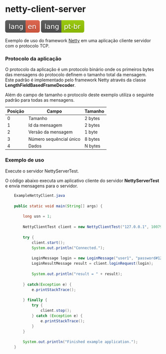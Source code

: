 # netty-client-server
[![en](https://github.com/renatocunha216/common/blob/main/images/lang-en.svg?raw=true)](https://github.com/renatocunha216/netty-client-server/blob/main/README.en.md)
[![pt-br](https://github.com/renatocunha216/common/blob/main/images/lang-pt-br.svg?raw=true)](https://github.com/renatocunha216/netty-client-server/blob/main/README.md)

Exemplo de uso do framework [Netty](https://netty.io/) em uma aplicação cliente servidor com o protocolo TCP.

### Protocolo da aplicação

O protocolo da aplicação é um protocolo binário onde os primeiros bytes das mensagens do protocolo definem o tamanho total da mensagem.<br>
Este padrão é implementado pelo framework Netty através da classe **LengthFieldBasedFrameDecoder**.<br>

Além do campo de tamanho o protocolo deste exemplo utiliza o seguinte padrão para todas as mensagens.<br>

| Posição | Campo                    | Tamanho                 |
|---------|--------------------------|-------------------------|
|  0      |  Tamanho                 | 2 bytes                 |
|  1      |  Id da mensagem          | 2 bytes                 |
|  2      |  Versão da mensagem      | 1 byte                  |
|  3      |  Número sequêncial único | 8 bytes                 |
|  4      |  Dados                   | N bytes                 |


### Exemplo de uso

Execute o servidor NettyServerTest.<br>

O código abaixo executa um aplicativo cliente do servidor **NettyServerTest** e envia mensagens para o servidor.<br>


```java
    ExampleNettyClient.java
    
    public static void main(String[] args) {
        
        long usn = 1;

        NettyClientTest client = new NettyClientTest("127.0.0.1", 10079);

        try {
            client.start();
            System.out.println("Connected.");

            LoginMessage login = new LoginMessage("user1", "password#123", usn);
            LoginResultMessage result = client.loginRequest(login);

            System.out.println("result = " + result);

        } catch(Exception e) {
            e.printStackTrace();

        } finally {
            try {
                client.stop();
            } catch (Exception e) {
                e.printStackTrace();
            }
        }

        System.out.println("Finished example application.");
    }
```
